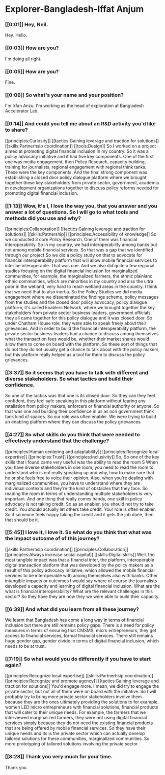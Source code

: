 # Explorer\-Bangladesh\-Iffat Anjum

### [[0:01]] Hey, Neil\.

Hey\. Hello\.

### [[0:03]] How are you?

I'm doing all right\.

### [[0:05]] How are you?

Fine\.

### [[0:06]] So what's your name and your position?

I'm Irfan Anzu\. I'm working as the head of exploration at Bangladesh Accelerator Lab\.

### [[0:14]] And could you tell me about an R&D activity you'd like to share?

[[principles:Curiosity]]
[[tactics:Gaining leverage and traction for solutions]]
[[skills:Partnerhsip coordination]]
[[tools:Design]]
So I worked on a project aimed at promoting digital financial inclusion in my country\. So it was a policy advocacy initiative and it had five key components\. One of the first one was media engagement, then Policy Research, capacity building, training for journalists, regional engagement with regional think tanks\. These were the key components\. And the final strong component was establishing a closed door policy dialogue platform where we brought together these key stakeholders from private sector, government, academia in development organizations together to discuss policy reforms needed for promoting digital financial inclusion\.


### [[1:13]] Wow, it's I, I love the way you, that you answer and you answer a lot of questions\. So I will go to what tools and methods did you use and why?

[[principles:Collaboration]]
[[tactics:Gaining leverage and traction for solutions]]
[[skills:Patnership]]
[[principles:Accessibility of knowledge]]
So we conducted 3 core Policy Research\. One of them was financial interoperability\. So in my country, we had interoperability among banks but not among mobile financial services\. So that was a gap that we identified through our project\.So we did a policy study on that to advocate for financial interoperability platform that will allow mobile financial services to inter be interoperable\. That was one\. And we also did quite a few regional studies focusing on the digital financial inclusion for marginalized communities, for example, the marginalized farmers, the ethnic plainland ethnic communities, which are minorities in my country and also the ultra poor in the wetland, very hard to reach wetland areas in the country\. I think that we need that to also inertia\. So the Policy Studies we did media engagement where we disseminated the findings scheme, policy messages from the studies and the closed door policy advocacy, policy dialogue platform, it's called Enablers Network, where we brought together the key stakeholders from private sector business leaders, government officials, they all came together for this policy dialogue and it was closed door\. So under Chatham House role, they were able to speak freely about their grievances\. And in order to build the financial interoperability platform, the private sector business leaders had a chance to discuss among themselves what the transaction fees would be, whether their market shares would allow them to come on board with the platform\. So these sort of things that do not they do not usually get a chance to talk about with the policy makers, but this platform really helped as a tool for them to discuss the policy grievances\.


### [[3:37]] So it seems that you have to talk with different and diverse stakeholders\. So what tactics and build their confidence\.

So one of the tactics was that one is its closed door\. So they can they feel confident, they feel safe speaking in this platform without fearing any retaliation from policy makers, enforcers or financial authority or anyone\. So that was one and building their confidence in us as non government think tank kind of spaces\. So our role was often enabler\. We were trying to build an enabling platform where they can discuss the policy grievances\.

### [[4:27]] So what skills do you think that were needed to effectively understand that the challenge?

[[principles:Human centering and adaptability]]
[[principles:Recognize local expertise]]
[[principles:Trust]]
[[principles:Inclusivity]]
So, So one of the key skills that I found came very useful was the ability to read the room S When you have diverse stakeholders in one room, you need to read the room to understand who is not really speaking up and why, how to make sure that he or she feels free to voice their opinion\. Also, when you're dealing with marginalized communities, you have to understand where they are individual contexts and they're the kind of obstacles that they face\. So reading the room in terms of understanding multiple stakeholders is very important\. And one thing that really comes handy, one skill in policy advocacy is not taking credit\. So as an enabler, you should not try to take credit\. You should actually let others take credit\. Your role is often enabler\. So if someone feels happy taking the credit and it gets the job done, then that should be it\.


### [[5:45]] I love it, I love it\. So what do you think that what was the impact outcome of of this journey?

[[skills:Partnerhsip coordination]]
[[principles:Collaboration]]
[[principles:Always increase social capital]]
[[skills:Digital skills]]
Well, the most tangible impact was that a financial inter, the platform, interoperable digital transaction platform that was developed by the policy makers as a result of this policy advocacy initiative, which allowed the mobile financial services to be interoperable with among themselves also with banks\. Other intangible impacts or outcomes I would say where of course the journalists developed a capacity and learning of digital financial inclusion\. What are the what is financial interoperability? What are the relevant challenges in this sector? So they have they are now they we were able to build their capacity\.


### [[6:39]] And what did you learn from all these journey?

We learnt that Bangladesh has come a long way in terms of financial inclusion but there are still remains policy gaps\. There is a need for policy measures in terms of ensuring that CMSMS, micro entrepreneurs, they get access to financial services, formal financial services\. There still remains huge gender gap, gender divide in terms of digital financial inclusion, which needs to be at trust\.

### [[7:19]] So what would you do differently if you have to start again?

[[principles:Recognize local expertise]]
[[skills:Partnerhsip coordination]]
[[principles:Recognize and promote agency]]
[[tactics:Gaining leverage and traction for solutions]]
You'd engage more\. I mean, we did try to engage the private sector, but not all of them were on board with the initiative\. So I will probably try to bring more private sector stakeholders involve them because they are the ones ultimately providing the solutions to for example, women LED micro entrepreneurs with financial solutions, financial products that will cater to their unique needs\. For example, the farmers that we interviewed marginalized farmers, they were not using digital financial services simply because they do not need the existing financial products that are being offered by mobile financial services\. So they have their unique needs and its is the private sector which can actually develop tailored solutions for these communities, marginalized communities\. So more prototyping of tailored solutions involving the private sector\.


### [[8:28]] Thank you very much for your time\.

Thank you\.

